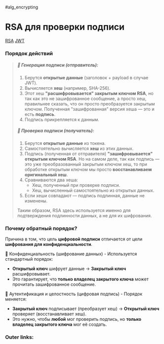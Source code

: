 #alg_encrypting
# RSA для проверки подписи

[RSA](2.%20Knowledge/Программирование/8.%20Алгоритмы/Шифрование/RSA.md)
[JWT](2.%20Knowledge/Инфраструктура/Сетевые%20протоколы/JWT.md)

### Порядок действий

> ##### 🔹 Генерация подписи (отправитель):
> 1. Берутся **открытые данные** (заголовок + payload в случае JWT).
> 2. Вычисляется **хеш** (например, SHA-256).
> 3. Этот хеш **"расшифровывается" закрытым ключом RSA**, но так как это не зашифрованное сообщение, а просто хеш, правильнее сказать, что он просто преобразуется закрытым ключом. Полученная "зашифрованная" версия хеша — это и есть **подпись**.
> 4. Подпись прикрепляется к данным.
> 
> ##### 🔹 Проверка подписи (получатель):
> 1. Берутся **открытые данные** из токена.
> 2. Самостоятельно вычисляется **хеш** из этих данных.
> 3. Подпись (полученная от отправителя) **"зашифровывается" открытым ключом RSA**. Но на самом деле, так как подпись — это уже преобразованный закрытым ключом хеш, то при обработке открытым ключом мы просто **восстанавливаем оригинальный хеш**.
> 4. Сравниваются два хеша:
>     - Хеш, полученный при проверке подписи.
>     - Хеш, вычисленный самостоятельно из открытых данных.
> 5. Если хеши совпадают — подпись подлинная, данные не изменены.
> 
> Таким образом, RSA здесь используется именно для подтверждения подлинности данных, а не для их шифрования.

### Почему обратный порядок?

Причина в том, что цель **цифровой подписи** отличается от цели **шифрования для конфиденциальности**.

🔹 Конфиденциальность (шифрование данных) - Используется стандартный порядок:
- **Открытый ключ** шифрует данные → **Закрытый ключ** расшифровывает.
- Это гарантирует, что **только владелец закрытого ключа** может прочитать зашифрованное сообщение.

🔹 Аутентификация и целостность (цифровая подпись) - Порядок меняется:
- **Закрытый ключ** подписывает (преобразует хеш) → **Открытый ключ** проверяет (восстанавливает хеш).
- Это нужно, чтобы **любой** мог проверить подпись, но **только владелец закрытого ключа** мог её создать.


### Outer links:

